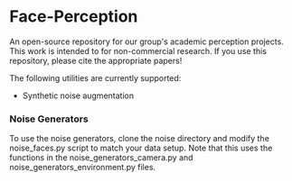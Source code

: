 # Face-Perception
An open-source repository for our group's academic perception projects. This work is intended to for non-commercial research. If you use this repository, please cite the appropriate papers!

The following utilities are currently supported:
* Synthetic noise augmentation


### Noise Generators
To use the noise generators, clone the noise directory and modify the noise_faces.py script to match your data setup. Note that this uses the functions in the noise_generators_camera.py and noise_generators_environment.py files. 
